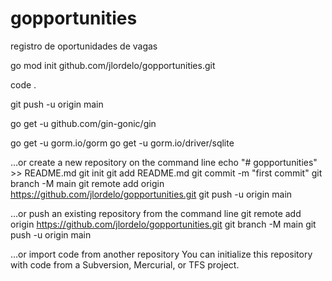 # gopportunities

registro de oportunidades de vagas

go mod init github.com/jlordelo/gopportunities.git

code .

git push -u origin main

go get -u github.com/gin-gonic/gin

go get -u gorm.io/gorm
go get -u gorm.io/driver/sqlite

…or create a new repository on the command line
echo "# gopportunities" >> README.md
git init
git add README.md
git commit -m "first commit"
git branch -M main
git remote add origin https://github.com/jlordelo/gopportunities.git
git push -u origin main

…or push an existing repository from the command line
git remote add origin https://github.com/jlordelo/gopportunities.git
git branch -M main
git push -u origin main

…or import code from another repository
You can initialize this repository with code from a Subversion, Mercurial, or TFS project.
